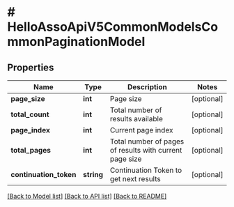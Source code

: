 # # HelloAssoApiV5CommonModelsCommonPaginationModel

## Properties

Name | Type | Description | Notes
------------ | ------------- | ------------- | -------------
**page_size** | **int** | Page size | [optional]
**total_count** | **int** | Total number of results available | [optional]
**page_index** | **int** | Current page index | [optional]
**total_pages** | **int** | Total number of pages of results with current page size | [optional]
**continuation_token** | **string** | Continuation Token to get next results | [optional]

[[Back to Model list]](../../README.md#models) [[Back to API list]](../../README.md#endpoints) [[Back to README]](../../README.md)
